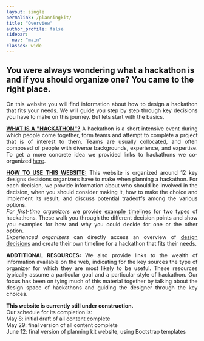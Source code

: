 ```yaml
---
layout: single
permalink: /planningkit/
title: "Overview"
author_profile: false
sidebar:
  nav: "main"
classes: wide
---
```

<style>
  p {text-align:justify;}
</style>
<h2>You were always wondering what a hackathon is and if you should organize one? You came to the right place.</h2>
<p>On this website you will find information about how to design a hackathon that fits your needs. We will guide you step by step through key decisions you have to make on this journey. But lets start with the basics.</p>
<p><b><u>WHAT IS A "HACKATHON"?</u></b> A hackathon is a short intensive event during which people come together, form teams and attempt to complete a project that is of interest to them. Teams are usually collocated, and often composed of people with diverse backgrounds, experience, and expertise. To get a more concrete idea we provided links to hackathons we co-organized <a href="{{ relative_url }}/hackathon-planning-kit/hackathons">here</a>.
<p><b><u>HOW TO USE THIS WEBSITE:</b></u> This website is organized around 12 key designs decisions organizers have to make when planning a hackathon. For each decision, we provide information about who should be involved in the decision, when you should consider making it, how to make the choice and implement its result, and discuss potential tradeoffs among the various options.</br>
<i>For first-time organizers</i> we provide <a href="{{ relative_url }}/hackathon-planning-kit/example-timelines">example timelines</a> for two types of hackathons. These walk you through the different decision points and show you examples for how and why you could decide for one or the other option.<br/>
<i>Experienced organizers</i> can directly access an overview of <a href="{{ relative_url }}/hackathon-planning-kit/design-choices">design decisions</a> and create their own timeline for a hackathon that fits their needs.</p>
<p><b>ADDTITIONAL RESOURCES:</b> We also provide links to the wealth of information available on the web, indicating for the key sources the type of organizer for which they are most likely to be useful. These resources typically assume a particular goal and a particular style of hackathon. Our focus has been on tying much of this material together by talking about the design space of hackathons and guiding the designer through the key choices.</p>
<p><b>This website is currently still under construction.</b><br/>
Our schedule for its completion is:<br>
May 8: initial draft of all content complete<br>
May 29: final version of all content complete<br>
June 12: final version of planning kit website, using Bootstrap templates</p>

<!-- Like any other event, hackathons require thorough planning which includes forming a leadership team, finding a date, planning a suitable venue, creating and distributing marketing material, providing support before, during and after the event, and considering general logistics such as transportation, hosting, catering and others.

Our hackathon planning kit focuses on tasks specific to hackathon and hence we advise organizers to refer to other available guides that cover specifics about those topics (e.g., <a href="https://www.wildapricot.com/articles/how-to-plan-an-event">https://www.wildapricot.com/articles/how-to-plan-an-event</a>). -->

<!-- Our hackathon plannking kit is meant to extend the basic event planning guidelines and provide insight into the specifics of Hackathons as compared to other time-bounded co-located events. Learn more about our hackathon planning kit through the following pages:
<ul>
  <li><a href="{{ relative_url }}/hackathon-planning-kit/key-questions">Key Questions</a></li>
  <li><a href="{{ relative_url }}/hackathon-planning-kit/aspects">Key Hackathon Aspects</a></li>
  <li><a href="{{ relative_url }}/hackathon-planning-kit/general-guidelines">General Guidelines</a></li>
  <li><a href="{{ relative_url }}/hackathon-planning-kit/example-trees">Example Hackathons</a></li>
</ul> -->

<!-- <p style="text-align: justify;">
  This kit consists of three main steps: key questions, general guidelines, and design choices. Following these steps in order, you will create the timeline of planning for your hackathon.
  <ul>
    <li><a href="{{ relative_url }}/hackathon-planning-kit/key-questions">Key question</a>: Answering these questions help you figure out the goals of your event, etc.</li>
    <li><a href="{{ relative_url }}/hackathon-planning-kit/general-guidelines">General Guidelines</a>:</li>
    <li><a href="{{ relative_url }}/hackathon-planning-kit/design-choices">Design choices</a>: There are 12 key decisions that organizers need to make in designing their events. You have to go through each of these decision points and choose the design that favor reaching your event goals.</li>
  </ul>
</p> -->
